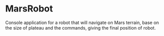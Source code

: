# MarsRobot
Console application for a robot that will navigate on Mars terrain, base on the size of plateau and the commands, giving the final position of robot.
